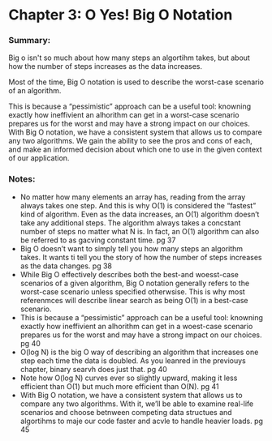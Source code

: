# Chapter 3: O Yes! Big O Notation

### Summary:
Big o isn't so much about how many steps an algortihm takes, but about how the number of steps increases as the data increases.

Most of the time, Big O notation is used to describe the worst-case scenario of an algorithm.

This is because a “pessimistic” approach can be a useful tool: knowning exactly how ineffivient an alhorithm can get in a worst-case scenario 
prepares us for the worst and may have a strong impact on our choices. With Big O notation, we have a consistent system that allows us to compare any two algorithms.
We gain the ability to see the pros and cons of each, and make an informed decision about which one to use in the given context of our application.

### Notes:
- No matter how many elements an array has, reading from the array always takes one step.
And this is why O(1) is considered the “fastest” kind of algorithm.
Even as the data increases, an O(1) algorithm doesn’t take any additional steps.
The algorithm always takes a concstant number of steps no matter what N is.
In fact, an O(1) algorithm can also be referred to as gacving constant time. pg 37
- Big O doesn’t want to simply tell you how many steps an algorithm takes.
It wants ti tell you the story of how the number of steps increases as the data changes. pg 38
- While Big O effectively describes both the best-and woesst-case scenarios of a given algorithm, Big O notation generally refers to the worst-case scenario unless specified otherwsise.
This is why most referenmces will describe linear search as being O(1) in a best-case scenario.
- This is because a “pessimistic” approach can be a useful tool: knowning exactly how ineffivient an alhorithm can get in a woest-case scenario prepares us for the worst and may have a strong impact on our choices. pg 40
- O(log N) is the big O way of describing an algorithm that increases one step each time the data is doubled.
As you leanred in the previouys chapter, binary searvh does just that. pg 40
- Note how O(log N) curves ever so slightly upward, making it less efficient than O(1) but much more efficient than O(N). pg 41
- With Big O notation, we have a consistent system that allows us to compare any two algorithms.
With it, we’ll be able to examine real-life scenarios and choose betnween competing data structues and algortihms to maje our code faster and acvle to handle heavier loads. pg 45
